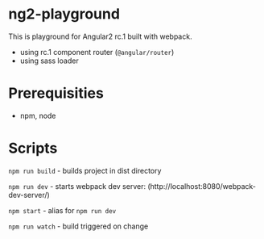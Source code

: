# ng2-playground

This is playground for Angular2 rc.1 built with webpack.

- using rc.1 component router (`@angular/router`)
- using sass loader

# Prerequisities

- npm, node

# Scripts

`npm run build` - builds project in dist directory

`npm run dev` - starts webpack dev server: (http://localhost:8080/webpack-dev-server/)

`npm start` - alias for `npm run dev`

`npm run watch` - build triggered on change